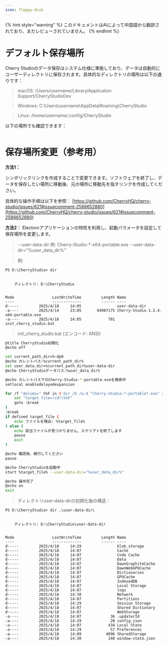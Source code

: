 ```yaml
---
icon: floppy-disk
---
```


{% hint style="warning" %}
このドキュメントはAIによって中国語から翻訳されており、まだレビューされていません。
{% endhint %}

# デフォルト保存場所

Cherry Studioのデータ保存はシステム仕様に準拠しており、データは自動的にユーザーディレクトリに保存されます。具体的なディレクトリの場所は以下の通りです：

> macOS: /Users/username/Library/Application Support/CherryStudioDev

> Windows: C:\Users\username\AppData\Roaming\CherryStudio

> Linux: /home/username/.config/CherryStudio

以下の場所でも確認できます：
<figure><img src="../../.gitbook/assets/image (31).png" alt=""><figcaption></figcaption></figure>



# 保存場所変更（参考用）

**方法1：**

シンボリックリンクを作成することで変更できます。ソフトウェアを終了し、データを保存したい場所に移動後、元の場所に移動先を指すリンクを作成してください。

具体的な操作手順は以下を参照：
[https://github.com/CherryHQ/cherry-studio/issues/621#issuecomment-2588652880](https://github.com/CherryHQ/cherry-studio/issues/621#issuecomment-2588652880)

**方法2：**
Electronアプリケーションの特性を利用し、起動パラメータを設定して保存場所を変更します。

> --user-data-dir
> 例: Cherry-Studio-*-x64-portable.exe --user-data-dir="%user_data_dir%"

> 例:

```shell
PS D:\CherryStudio> dir


    ディレクトリ: D:\CherryStudio


Mode                 LastWriteTime         Length Name
----                 -------------         ------ ----
d-----         2025/4/18     14:05                user-data-dir
-a----         2025/4/14     23:05       94987175 Cherry-Studio-1.2.4-x64-portable.exe
-a----         2025/4/18     14:05            701 init_cherry_studio.bat
```

> init_cherry_studio.bat (エンコード: ANSI)

```bash
@title CherryStudio初期化
@echo off

set current_path_dir=%~dp0
@echo カレントパス:%current_path_dir%
set user_data_dir=%current_path_dir%user-data-dir
@echo CherryStudioデータパス:%user_data_dir%

@echo カレントパス下のCherry-Studio-*-portable.exeを検索中
setlocal enabledelayedexpansion

for /f "delims=" %%F in ('dir /b /a-d "Cherry-Studio-*-portable*.exe" 2^>nul') do ( #このコードはGitHubと公式サイトからダウンロードしたバージョンに対応しています。その他の場合はご自身で変更してください
    set "target_file=!cd!\%%F"
    goto :break
)
:break
if defined target_file (
    echo ファイルを検出: %target_file%
) else (
    echo 該当ファイルが見つかりません、スクリプトを終了します
    pause
    exit
)

@echo 確認後、続行してください
pause

@echo CherryStudioを起動中
start %target_file% --user-data-dir="%user_data_dir%"

@echo 操作完了
@echo on
exit
```

> ディレクトリuser-data-dirの初期化後の構造：

```shell
PS D:\CherryStudio> dir .\user-data-dir\


    ディレクトリ: D:\CherryStudio\user-data-dir


Mode                 LastWriteTime         Length Name
----                 -------------         ------ ----
d-----         2025/4/18     14:29                blob_storage
d-----         2025/4/18     14:07                Cache
d-----         2025/4/18     14:07                Code Cache
d-----         2025/4/18     14:07                Data
d-----         2025/4/18     14:07                DawnGraphiteCache
d-----         2025/4/18     14:07                DawnWebGPUCache
d-----         2025/4/18     14:07                Dictionaries
d-----         2025/4/18     14:07                GPUCache
d-----         2025/4/18     14:07                IndexedDB
d-----         2025/4/18     14:07                Local Storage
d-----         2025/4/18     14:07                logs
d-----         2025/4/18     14:30                Network
d-----         2025/4/18     14:07                Partitions
d-----         2025/4/18     14:29                Session Storage
d-----         2025/4/18     14:07                Shared Dictionary
d-----         2025/4/18     14:07                WebStorage
-a----         2025/4/18     14:07             36 .updaterId
-a----         2025/4/18     14:29             20 config.json
-a----         2025/4/18     14:07            434 Local State
-a----         2025/4/18     14:29             57 Preferences
-a----         2025/4/18     14:09           4096 SharedStorage
-a----         2025/4/18     14:30            140 window-state.json
```